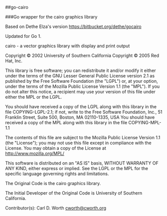 ##go-cairo

###Go wrapper for the cairo graphics library

Based on Dethe Elza's version https://bitbucket.org/dethe/gocairo

Updated for Go 1.


cairo - a vector graphics library with display and print output

Copyright © 2002 University of Southern California
Copyright © 2005 Red Hat, Inc.

This library is free software; you can redistribute it and/or
modify it either under the terms of the GNU Lesser General Public
License version 2.1 as published by the Free Software Foundation
(the "LGPL") or, at your option, under the terms of the Mozilla
Public License Version 1.1 (the "MPL"). If you do not alter this
notice, a recipient may use your version of this file under either
the MPL or the LGPL.

You should have received a copy of the LGPL along with this library
in the file COPYING-LGPL-2.1; if not, write to the Free Software
Foundation, Inc., 51 Franklin Street, Suite 500, Boston, MA 02110-1335, USA
You should have received a copy of the MPL along with this library
in the file COPYING-MPL-1.1

The contents of this file are subject to the Mozilla Public License
Version 1.1 (the "License"); you may not use this file except in
compliance with the License. You may obtain a copy of the License at
http://www.mozilla.org/MPL/

This software is distributed on an "AS IS" basis, WITHOUT WARRANTY
OF ANY KIND, either express or implied. See the LGPL or the MPL for
the specific language governing rights and limitations.

The Original Code is the cairo graphics library.

The Initial Developer of the Original Code is University of Southern
California.

Contributor(s):
Carl D. Worth <cworth@cworth.org>

